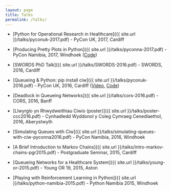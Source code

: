 ```yaml
---
layout: page
title: Talks
permalink: /talks/
---
```


+ [Python for Operational Research in Healthcare]({{ site.url }}/talks/pyconuk-2017.pdf) - PyCon UK, 2017, Cardiff

+ [Producing Pretty Plots in Python]({{ site.url }}/talks/pyconna-2017.pdf) - PyCon Namibia, 2017, Windhoek ([Code](https://github.com/geraintpalmer/Presentations/blob/master/PyConNamibia2017/PyCon%20Namibia%202017.ipynb))

+ [SWORDS PhD Talk]({{ site.url }}/talks/SWORDS-2016.pdf) - SWORDS, 2016, Cardiff

+ [Queueing & Python: pip install ciw]({{ site.url }}/talks/pyconuk-2016.pdf) - PyCon UK, 2016, Cardiff ([Video](https://www.youtube.com/watch?v=0_sIus0mPSM), [Code](https://github.com/geraintpalmer/Presentations/blob/master/PyConUK2016/PyConUK%202016.ipynb))

+ [Deadlock in Queueing Networks]({{ site.url }}/talks/cors-2016.pdf) - CORS, 2016, Banff 

+ [Llwyrglo yn Rhwydweithiau Ciwio (poster)]({{ site.url }}/talks/poster-ccc2016.pdf) - Cynhadledd Wyddonol y Coleg Cymraeg Cenedlaethol, 2016, Aberystwyth 

+ [Simulating Queues with Ciw]({{ site.url }}/talks/simulating-queues-with-ciw-pyconna2016.pdf) - PyCon Namibia, 2016, Windhoek

+ [A Brief Introduction to Markov Chains]({{ site.url }}/talks/intro-markov-chains-pgr2015.pdf) - Postgraduate Seminar, 2015, Cardiff

+ [Queueing Networks for a Healthcare System]({{ site.url }}/talks/young-or-2015.pdf) - Young OR 19, 2015, Aston

+ [Playing with Reinforcement Learning in Python]({{ site.url }}/talks/python-namibia-2015.pdf) - Python Namibia 2015, Windhoek

